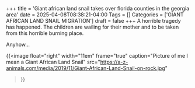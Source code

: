 +++
title = 'Giant african land snail takes over florida counties in the georgia area'
date = 2025-04-08T08:38:21-04:00
Tags = []
Categories = ['GIANT AFRICAN LAND SNAIL MIGRATION']
draft = false
+++
A horrible tragedy has happened. The children are wailing for their mother and to be taken from this horrible burning place.


Anyhow...

{{<image
    float="right"
    width="11em"
    frame="true"
    caption="Picture of me I mean a Giant African Land Snail"
    src="https://a-z-animals.com/media/2019/11/Giant-African-Land-Snail-on-rock.jpg"
>}}